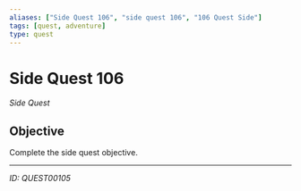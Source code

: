 ```yaml
---
aliases: ["Side Quest 106", "side quest 106", "106 Quest Side"]
tags: [quest, adventure]
type: quest
---
```


# Side Quest 106

*Side Quest*

## Objective
Complete the side quest objective.

---
*ID: QUEST00105*
